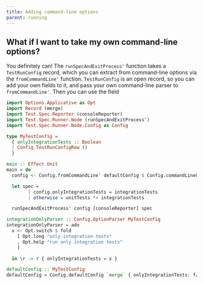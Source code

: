 ```yaml
---
title: Adding command-line options
parent: running
---
```


## What if I want to take my own command-line options?

You definitely can! The `runSpecAndExitProcess'` function takes a
`TestRunConfig` record, which you can extract from command-line options via the
`fromCommandLine'` function. `TestRunConfig` is an open record, so you can add
your own fields to it, and pass your own command-line parser to
`fromCommandLine'`. Then you can use the field

```haskell
import Options.Applicative as Opt
import Record (merge)
import Test.Spec.Reporter (consoleReporter)
import Test.Spec.Runner.Node (runSpecAndExitProcess')
import Test.Spec.Runner.Node.Config as Config

type MyTestConfig =
  { onlyIntegrationTests :: Boolean
  | Config.TestRunConfigRow ()
  }

main :: Effect Unit
main = do
  config <- Config.fromCommandLine' defaultConfig $ Config.commandLineOptionParsers <> [integrationOnlyParser]

  let spec =
        | config.onlyIntegrationTests = integrationTests
        | otherwise = unitTests *> integrationTests

  runSpecAndExitProcess' config [consoleReporter] spec

integrationOnlyParser :: Config.OptionParser MyTestConfig
integrationOnlyParser = ado
  x <- Opt.switch $ fold
    [ Opt.long "only-integration-tests"
    , Opt.help "run only integration tests"
    ]

  in \r -> r { onlyIntegrationTests = x }

defaultConfig :: MyTestConfig
defaultConfig = Config.defaultConfig `merge` { onlyIntegrationTests: false }
```
